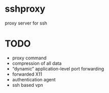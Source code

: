 # sshproxy

proxy server for ssh

# TODO

* proxy command
* compression of all data
* “dynamic” application-level port forwarding
* forwarded X11
* authentication agent
* ssh based vpn
